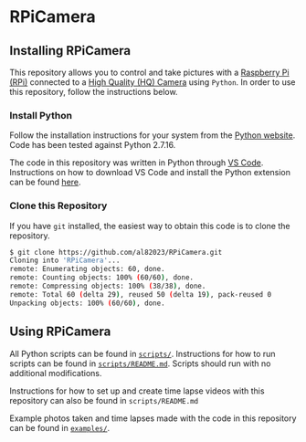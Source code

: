 # RPiCamera

## Installing RPiCamera
This repository allows you to control and take pictures with a [Raspberry Pi (RPi)][1] connected to a [High Quality (HQ) Camera][2] using `Python`. In order to use this repository, follow the instructions below.

### Install Python
Follow the installation instructions for your system from the [Python website][3]. Code has been tested against Python 2.7.16.

The code in this repository was written in Python through [VS Code][4]. Instructions on how to download VS Code and install the Python extension can be found [here][5].

### Clone this Repository
If you have `git` installed, the easiest way to obtain this code is to clone the repository.

```sh
$ git clone https://github.com/al82023/RPiCamera.git
Cloning into 'RPiCamera'...
remote: Enumerating objects: 60, done.
remote: Counting objects: 100% (60/60), done.
remote: Compressing objects: 100% (38/38), done.
remote: Total 60 (delta 29), reused 50 (delta 19), pack-reused 0
Unpacking objects: 100% (60/60), done.
```

## Using RPiCamera
All Python scripts can be found in [`scripts/`](scripts). Instructions for how to run scripts can be found in [`scripts/README.md`](scripts/README.md). Scripts should run with no additional modifications.

Instructions for how to set up and create time lapse videos with this repository can also be found in `scripts/README.md`

Example photos taken and time lapses made with the code in this repository can be found in [`examples/`](examples).

[1]: https://www.raspberrypi.org/
[2]: https://www.raspberrypi.org/products/raspberry-pi-high-quality-camera/
[3]: https://www.python.org/downloads/
[4]: https://code.visualstudio.com/
[5]: https://code.visualstudio.com/docs/python/python-tutorial
